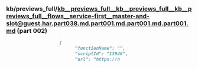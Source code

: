 ### kb/previews_full/kb__previews_full__kb__previews_full__kb__previews_full__flows__service-first__master-and-slot@guest.har.part038.md.part001.md.part001.md.part001.md (part 002)

```md
                    {
                          "functionName": "",
                          "scriptId": "13946",
                          "url": "https://n
```

```
